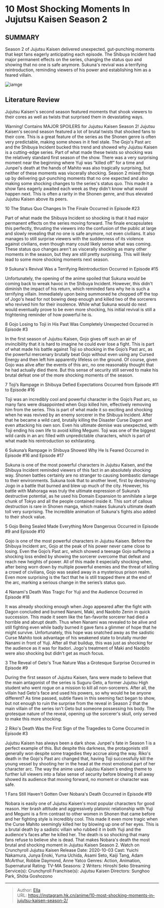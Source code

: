 # 10 Most Shocking Moments In Jujutsu Kaisen Season 2


## SUMMARY 


 Season 2 of Jujutsu Kaisen delivered unexpected, gut-punching moments that kept fans eagerly anticipating each episode. 
 The Shibuya Incident had major permanent effects on the series, changing the status quo and showing that no one is safe anymore. 
 Sukuna&#39;s revival was a terrifying reintroduction, reminding viewers of his power and establishing him as a feared villain. 

![iamge](https://static1.srcdn.com/wordpress/wp-content/uploads/2023/12/yuji-is-shocked-by-nobara-s-death-in-jujutsu-kaisen.jpg)

## Literature Review

Jujutsu Kaisen&#39;s second season featured moments that shook viewers to their cores as well as twists that surprised them in devastating ways.




Warning! Contains MAJOR SPOILERS for Jujutsu Kaisen Season 2!
Jujutsu Kaisen&#39;s second season featured a lot of brutal twists that shocked fans to their core. This is a great feature of the series as the Shonen genre is often very predictable, making some shows in it feel stale. The Gojo&#39;s Past arc and the Shibuya Incident bucked this trend and showed why Jujutsu Kaisen is a cutting-edge series.
Part of what made these twists so shocking was the relatively standard first season of the show. There was a very surprising moment near the beginning where Yuji was “killed off” for a time and Junpei&#39;s death at the hands of Mahito was also tragically surprising, but neither of these moments was viscerally shocking. Season 2 mixed things up by delivering gut-punching moments that no one expected and also making some shocking changes to the series&#39;s status quo. This made it a show fans eagerly awaited each week as they didn&#39;t know what would happen next. This is often a rarity in the Shonen genre, and thus elevated Jujutsu Kaisen above its peers.









 








 10  The Status Quo Changes In The Finale 
Occurred in Episode #23
        

Part of what made the Shibuya Incident so shocking is that it had major permanent effects on the series moving forward. The finale encapsulates this perfectly, thrusting the viewers into the confusion of the public at large and slowly revealing that no one is safe anymore, not even civilians. It also manages to still surprise viewers with the suddenness of its violence against civilians, even though many could likely sense what was coming. These status quo changes aren&#39;t as viscerally shocking as many other moments in the season, but they are still pretty surprising.
This will likely lead to some more shocking moments next season. 






 9  Sukuna&#39;s Revival Was a Terrifying Reintroduction 
Occurred in Episode #15
        

Unfortunately, the opening of the anime spoiled that Sukuna would be coming back to wreak havoc in the Shibuya Incident. However, this didn&#39;t diminish the impact of his return, which reminded fans why he is such a terrifying villain. Immediately upon being summoned he chopped off the top of Jogo&#39;s head for not bowing deep enough and killed two of the sorcerers who revived him for their insolence. While what Sukuna would do next would eventually prove to be even more shocking, his initial revival is still a frightening reminder of how powerful he is.





 8  Gojo Losing to Toji in His Past Was Completely Unexpected 
Occurred in Episode #3
        

In the first season of Jujutsu Kaisen, Gojo gives off such an air of invincibility that it is hard to imagine he could ever lose a fight. This is part of what made his battle against Toji so shocking in the Gojo’s Past arc, as the powerful mercenary brutally beat Gojo without even using any Cursed Energy and then left him apparently lifeless on the ground. Of course, given Gojo was alive after the events of this arc, no one reasonably thought that he had actually died there. But this sense of security still served to make his brutal defeat one of the more shocking moments of the season.





 7  Toji’s Rampage in Shibuya Defied Expectations 
Occurred from Episode #11 to Episode #16


 







Toji was an incredibly cool and powerful character in the Gojo’s Past arc, so many fans were disappointed when Gojo killed him, effectively removing him from the series. This is part of what made it so exciting and shocking when he was revived by an enemy sorcerer in the Shibuya Incident. After that he became a wild card, brutally killing the Disaster Curse Dagon and even attacking his own son. Even his ultimate demise was unexpected, with Toji ending his own life to avoid killing Megumi. Toji was one of the biggest wild cards in an arc filled with unpredictable characters, which is part of what made his reintroduction so exhilarating.





 6  Sukuna’s Rampage in Shibuya Showed Why He Is Feared 
Occurred in Episode #16 and Episode #17


 







Sukuna is one of the most powerful characters in Jujutsu Kaisen, and the Shibuya Incident reminded viewers of this fact in an absolutely shocking way. Shonen battles certainly are no stranger to causing bombastic damage to their environments. Sukuna took that to another level, first by destroying Jogo in a battle that burned and blew up much of the city. However, his battle with Mahoraga was truly the ultimate expression of Sukuna’s destructive potential, as he used his Domain Expansion to annihilate a large chunk of Tokyo and all the people contained inside it. This sort of callous destruction is rare in Shonen manga, which makes Sukuna’s ultimate death toll very surprising.
The incredible animation of Sukuna&#39;s fights also added to their shock value. 






 5  Gojo Being Sealed Made Everything More Dangerous 
Occurred in Episode #9 and Episode #10
        

Gojo is one of the most powerful characters in Jujutsu Kaisen. Before the Shibuya Incident arc, Gojo at the peak of his power never came close to losing. Even the Gojo’s Past arc, which showed a teenage Gojo suffering a shocking loss ended by showing the sorcerer overcome that defeat and reach new heights of power. All of this made it especially shocking when, after being worn down by multiple powerful enemies and the threat of killing a crowd of civilians, Gojo was sealed away in a mysterious prison realm. Even more surprising is the fact that he is still trapped there at the end of the arc, marking a serious change in the series’s status quo.





 4  Nanami&#39;s Death Was Tragic For Yuji and the Audience 
Occurred in Episode #18
        

It was already shocking enough when Jogo appeared after the fight with Dagon concluded and burned Nanami, Maki, and Naobito Zenin in quick succession. This made it seem like the fan-favorite sorcerer had died a horrible and abrupt death. Thus when Nanami was revealed to be alive and still fighting even while badly burned it gave fans a glimmer of hope that he might survive. Unfortunately, this hope was snatched away as the sadistic Curse Mahito took advantage of his weakened state to brutally murder Nanami in front of Yuji. After all that buildup, this was just as shocking for the audience as it was for Itadori.
Jogo&#39;s treatment of Maki and Naobito were also shocking but didn&#39;t get as much focus. 






 3  The Reveal of Geto&#39;s True Nature Was a Grotesque Surprise 
Occurred in Episode #9
        

During the first season of Jujutsu Kaisen, fans were made to believe that the main antagonist of the series is Suguru Geto, a former Jujutsu High student who went rogue on a mission to kill all non-sorcerers. After all, the villain had Geto&#39;s face and used his powers, so why would he be anyone different? As time passed, subtle flaws in this seeming fact began to show, but not enough to ruin the surprise from the reveal in Season 2 that the main villain of the series isn&#39;t Geto but someone possessing his body. The grotesque nature of the reveal, opening up the sorcerer&#39;s skull, only served to make this more shocking.





 2  Riko&#39;s Death Was the First Sign of the Tragedies to Come 
Occurred in Episode #3
        

Jujutsu Kaisen has always been a dark show. Junpei&#39;s fate in Season 1 is a perfect example of this. But despite this darkness, the protagonists still generally won despite some tragedies they accrue along the way. Riko&#39;s death in the Gojo&#39;s Past arc changed that, having Toji successfully kill the young vessel by shooting her in the head at the most emotional part of her character arc. The way the anime used Jujutsu Kaisen&#39;s ending theme to further lull viewers into a false sense of security before blowing it all away showed its audience that moving forward, no moment or character was safe.





 1  Fans Still Haven&#39;t Gotten Over Nobara&#39;s Death 
Occurred in Episode #19


 







Nobara is easily one of Jujutsu Kaisen&#39;s most popular characters for good reason. Her brash attitude and aggressively platonic relationship with Yuji and Megumi is a firm contrast to other women in Shonen that came before and her fighting style is incredibly cool. This made it even more tragic when the Curse Mahito seemingly killed her by blowing up one of her eyes. This is a brutal death by a sadistic villain who rubbed it in both Yuji and the audience&#39;s faces after he killed her. The death is so shocking that many fans refuse to believe she is dead. That makes Nobara&#39;s death the most brutal and shocking moment in Jujutsu Kaisen Season 2.
Watch on Crunchyroll
               Jujutsu Kaisen   Release Date:   2020-10-03    Cast:   Yuichi Nakamura, Junya Enoki, Yuma Uchida, Asami Seto, Kaiji Tang, Adam McArthur, Robbie Daymond, Anne Yatco    Genres:   Action, Animation, Supernatural    Rating:   TV-MA    Seasons:   2    Writers:   Hiroshi Seko    Streaming Service(s):   Crunchyroll    Franchise(s):   Jujutsu Kaisen    Directors:   Sunghoo Park, Shōta Goshozono      

---

> Author: [Ella](https://instagram.hk.cn/)  
> URL: https://instagram.hk.cn/anime/10-most-shocking-moments-in-jujutsu-kaisen-season-2/  

